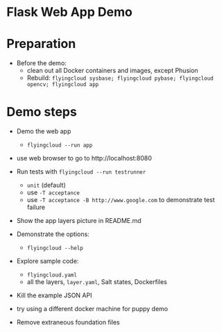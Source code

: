 # Flask Web App Demo

# Preparation
* Before the demo:
    * clean out all Docker containers and images, except Phusion
    * Rebuild: `flyingcloud sysbase; flyingcloud pybase; flyingcloud opencv; flyingcloud app`


# Demo steps

* Demo the web app
    * `flyingcloud --run app`
* use web browser to go to http://localhost:8080
* Run tests with `flyingcloud --run testrunner`
    * `unit` (default)
    * use `-T acceptance`
    * use `-T acceptance -B http://www.google.com` to demonstrate test failure
* Show the app layers picture in README.md
* Demonstrate the options:
    * `flyingcloud --help`
* Explore sample code:
    * `flyingcloud.yaml`
    * all the layers, `layer.yaml`, Salt states, Dockerfiles



* Kill the example JSON API
* try using a different docker machine for puppy demo
* Remove extraneous foundation files
